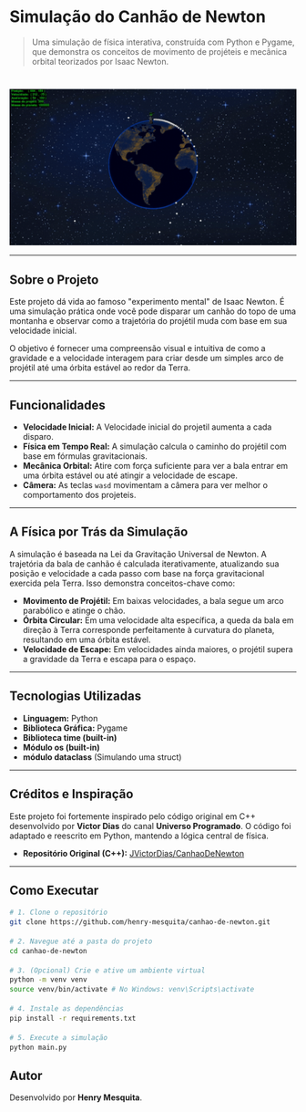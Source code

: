 # Simulação do Canhão de Newton

> Uma simulação de física interativa, construída com Python e Pygame, que demonstra os conceitos de movimento de projéteis e mecânica orbital teorizados por Isaac Newton.

<br>

<img src="viz/canhao_newton_video.gif" alt="GIF of Snake Game Simulation" width="800"/>

---

## Sobre o Projeto

Este projeto dá vida ao famoso "experimento mental" de Isaac Newton. É uma simulação prática onde você pode disparar um canhão do topo de uma montanha e observar como a trajetória do projétil muda com base em sua velocidade inicial.

O objetivo é fornecer uma compreensão visual e intuitiva de como a gravidade e a velocidade interagem para criar desde um simples arco de projétil até uma órbita estável ao redor da Terra.

---

## Funcionalidades

- **Velocidade Inicial:** A Velocidade inicial do projetil aumenta a cada disparo.
- **Física em Tempo Real:** A simulação calcula o caminho do projétil com base em fórmulas gravitacionais.
- **Mecânica Orbital:** Atire com força suficiente para ver a bala entrar em uma órbita estável ou até atingir a velocidade de escape.
- **Câmera:** As teclas `wasd` movimentam a câmera para ver melhor o comportamento dos projeteis.

---

## A Física por Trás da Simulação

A simulação é baseada na Lei da Gravitação Universal de Newton. A trajetória da bala de canhão é calculada iterativamente, atualizando sua posição e velocidade a cada passo com base na força gravitacional exercida pela Terra. Isso demonstra conceitos-chave como:

- **Movimento de Projétil:** Em baixas velocidades, a bala segue um arco parabólico e atinge o chão.
- **Órbita Circular:** Em uma velocidade alta específica, a queda da bala em direção à Terra corresponde perfeitamente à curvatura do planeta, resultando em uma órbita estável.
- **Velocidade de Escape:** Em velocidades ainda maiores, o projétil supera a gravidade da Terra e escapa para o espaço.

---

## Tecnologias Utilizadas

- **Linguagem:** Python
- **Biblioteca Gráfica:** Pygame
- **Biblioteca time (built-in)**
- **Módulo os (built-in)**
- **módulo dataclass** (Simulando uma struct)

---

## Créditos e Inspiração

Este projeto foi fortemente inspirado pelo código original em C++ desenvolvido por **Victor Dias** do canal **Universo Programado**. O código foi adaptado e reescrito em Python, mantendo a lógica central de física. 

- **Repositório Original (C++):** [JVictorDias/CanhaoDeNewton](https://github.com/JVictorDias/CanhaoDeNewton)

---

## Como Executar

```bash
# 1. Clone o repositório
git clone https://github.com/henry-mesquita/canhao-de-newton.git

# 2. Navegue até a pasta do projeto
cd canhao-de-newton

# 3. (Opcional) Crie e ative um ambiente virtual
python -m venv venv
source venv/bin/activate # No Windows: venv\Scripts\activate

# 4. Instale as dependências
pip install -r requirements.txt

# 5. Execute a simulação
python main.py
```

## Autor

Desenvolvido por **Henry Mesquita**.

